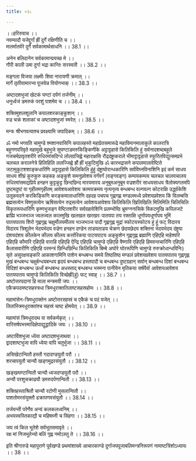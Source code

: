 ```yaml
---
title: ०३८

---
```

।।हरिरुवाच ।।  
नवम्यादौ यजेद्दुर्गां ह्रीं दुर्गे रक्षिणीति च ।।  
मातर्मातर्वरे दुर्गे सर्वकामार्थसाधनि ।। 38.1 ।।  
  
अनेन बलिदानेन सर्वकामान्प्रयच्छ मे ।।  
गौरी काली उमा दुर्गा भद्रा कान्तिः सरस्वती ।। 38.2 ।।  
  
मङ्गला विजया लक्ष्मीः शिवा नारायणी क्रमात् ।।  
मार्गे तृतीयामारभ्य पूजयेन्न वियोगभाक् ।। 38.3 ।।  
  
अष्टादशभुजां खेटकं घण्टां दर्पणं तर्जनीम् ।।  
धनुर्ध्वजं डमरुकं परशुं पाशमेव च ।। 38.4 ।।  
  
शक्तिमुशलशूलानि कपालशरकाङ्कुशान् ।।  
वज्र चक्रं शलाकां च अष्टादशभुजां स्मरेत् ।। 38.5 ।।  
  
मन्त्रः श्रीभगवत्याश्च प्रवक्ष्यामि जपादिकम् ।। 38.6 ।।  
  
ॐ नमो भगवति चामुण्डे श्मशानवासिनि कपालहस्ते महाप्रेतसमारूढे महाविमानमालाकुले कालरात्रि बहुगणपरिवृते महामुखे बहुभुजे सुघण्टाडमरुकिङ्किणीके अट्टाट्टहासे किलिकिलि हुं सर्वनादशब्दबहुले गजचर्मप्रावृतशरीरे रुधिरमांसदिग्धे लोलग्रजिह्वे महाराक्षसि रौद्रदंष्ट्राकराले भीमाट्टाट्टहासे स्फुरितविद्युत्समप्रभे चलचल करालनेत्रे हिलिहिलि ललज्जिह्वे ह्रौं ह्रीं भृकुटिमुखि ॐ कारभद्रासने कपालमालावेष्टिते जटामुकुटशशाङ्कधारिणि अट्टाट्टहासे किलिकिलि हुंहुं दंष्ट्राघोरान्धकारिणि सर्वविघ्नविनाशिनि इदं कर्म साधय साधय शीघ्रं कुरुकुरु कहकह अङ्कुशे समनुप्रवेशय वर्गंवर्गं (वङ्गवङ्ग) कम्पयकम्पय चलचल चालयचालय रुधिरमांसमद्यप्रिये हनहन कुट्टकुट्ट छिन्दछिन्द मारयमारय अनुबूमअनुबूम वज्रशरीरं साधयसाधय त्रैलोक्यगतमपि दुष्टमदुष्टं वा गृहीतमगृहीतम् आवेशयआवेशय क्रामयक्रमय नृत्यनृत्य बन्धबन्ध वल्गवल्ग कोटराक्षि उर्द्ध्वकेशि उलूकवदने करकिङ्किणि करङ्कमालाधारिणि दहदह पचपच गृह्णगह्ण मण्डलमध्ये प्रवेशयप्रवेशय किं विलम्बसि ब्रह्मसत्येन विष्णुसत्येन ऋषिसत्येन रुद्रसत्येन आवेशयआवेशय किलिकिलि खिलिखिलि मिलिमिलि चिलिचिलि विकृतरूपधारिणि कृष्णभुजङ्ग वेष्टितशरीर सर्वग्रहावेशिनि प्रलम्भोष्ठि भ्रूमग्ननासिके विकटमुखि कपिलजटे ब्राह्मि भञ्जभञ्ज ज्वलज्वल कालमुखि खलखल खरखरः पातयपा तय रक्ताक्षि धूर्णापयधूर्णापय भूमिं पातयपातय शिरो गृह्णगृह्ण चक्षुर्मोलयमीलय भञ्जभञ्ज पादौ गृह्णगृह्ण मुद्रां स्फोटयस्फोटय हुं हूं फट् विदारय विदारय त्रिशूलेन भेदयभेदय वज्रेण हनहन दण्डेन ताडयताडय चेक्रण छेदयछेदय शक्तिना भेदयभेदय दंष्ट्रया दंशयदंशय कीलकेन कीलय कीलय कर्त्तारिकया पाटयपाटय अङ्कुशेन गृह्णगृह्ण ब्रह्माणि एहिएहि माहेश्वरि एहिएहि कौमारि एहिएहि वाराहि एहिएहि ऐन्द्रि एहिएहि चामुण्डे एहिएहि वैष्णावि एहिएहि हिमवन्तचारिणि एहिएहि कैलासवारीणि एहिएहि परमन्त्रं छिन्धिछिन्धि किलिकिलि बिम्बे अघोरे घोररूपिणि चामुण्डे रुरुक्रोधान्धविनिः) सृते असुरक्षयङ्करि आकाशगामिनि पाशेन बन्धबन्ध समये तिष्ठतिष्ठ मण्डलं प्रवेशयप्रवेशय पातयपातय गृह्णगृह्ण मुखं बन्धबन्ध चक्षुर्बन्धयबन्धय हृदयं बन्धबन्ध हस्तपादौ च बन्धबन्ध दुष्टग्रहान् सर्वान् बन्धबन्ध दिशां बन्धबन्ध विदिशां बन्धबन्ध ऊर्ध्वं बन्धबन्ध अधस्ताद् बन्धबन्ध भस्मना पानीयेन मृतिकया सर्षपैर्वा आवेशयआवेशय पातयपातय चामुण्डे किलिकिलि विच्छेह्रीं(हुं) फट् स्वाह् ।। 38.7 ।।  
अष्टोत्तरपदानां हि माला मन्त्रमयी जपः ।।  
एकैक्रपदमष्टसहस्त्रधा त्रिमधुराक्ततिलाष्टसहस्रहोमः ।। 38.8 ।।  
  
महामांसेन-त्रिमधुराक्तेन अष्टोत्तरसह्स्रं च एकैकं च पदं यजेत् ।।  
तिलांस्त्रिमधुराक्तांश्च सहस्रं चाष्ट होमयेत् ।। 38.9 ।।  
  
महामांसं त्रिमधुरादथ वा सर्वकर्मकृत् ।।  
वारिसर्षपभस्मादिक्षेपाद्युद्धादिके जयः ।। 38.10 ।।  
  
अष्टाविंशभुजा ध्येया अष्टादशभुजाथवा ।।  
द्वादशाष्टभुजा वापि ध्येया वापि चतुर्भुजा ।। 38.11 ।।  
  
असिखेटान्वितौ हस्तौ गदादण्डयुतौ परौ ।।  
शरचापयुतौ चान्यौ खड्गमुद्ररसंयुतौ ।। 38.12 ।।  
  
खङ्खघण्टान्वितौ चान्यौ ध्वजदण्डयुतौ परौ ।।  
अन्यौ परशुचक्राढ्यौ डमरुदर्पणान्वितौ ।। 38.13 ।।  
  
शक्तिहस्ताश्रितौ चान्यौ रटोणी मुसलान्वितौ ।।  
पाशतोमरसंयुक्तौ ढक्रापणवसंयुतौ ।। 38.14 ।।  
  
तर्जयन्ती परेणैव अन्यं कलकलध्वनिम् ।।  
अभयस्वस्तिकाद्यौ च महिषघ्नी च सिंहगा ।। 38.15 ।।  
  
जय त्वं किल भूतेशे सर्वभूतसमावृते ।।  
रक्ष मां निजभूतेभ्यो बलिं गृह्ण नमोऽस्तु ते ।। 38.16 ।।  
  
इति श्रीगारुडे महापुराणे पूर्वखण्डे प्रथमांशाख्ये आचारकाण्डे दुर्गाजपपूजाबलिमन्त्रनिरूपणं नामाष्टत्रिंशोऽध्यायः ।। 38 ।।